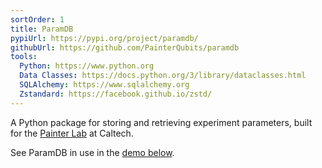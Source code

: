 ```yaml
---
sortOrder: 1
title: ParamDB
pypiUrl: https://pypi.org/project/paramdb/
githubUrl: https://github.com/PainterQubits/paramdb
tools:
  Python: https://www.python.org
  Data Classes: https://docs.python.org/3/library/dataclasses.html
  SQLAlchemy: https://www.sqlalchemy.org
  Zstandard: https://facebook.github.io/zstd/
---
```


A Python package for storing and retrieving experiment parameters, built for the
<a href="https://painterlab.caltech.edu" target="_blank">Painter Lab</a> at Caltech.

See ParamDB in use in the <a href="#demos">demo below</a>.
